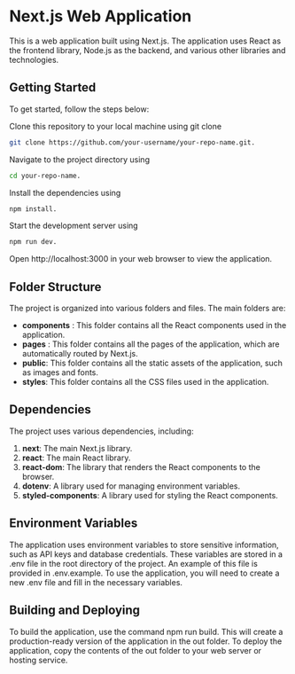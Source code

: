 # Next.js Web Application
This is a web application built using Next.js. The application uses React as the frontend library, Node.js as the backend, and various other libraries and technologies.

## Getting Started
To get started, follow the steps below:

Clone this repository to your local machine using git clone
```sh
git clone https://github.com/your-username/your-repo-name.git.
```
Navigate to the project directory using 
```sh
cd your-repo-name.
```
Install the dependencies using 
```sh
npm install.
```
Start the development server using 
```sh
npm run dev.
```
Open http://localhost:3000 in your web browser to view the application.

## Folder Structure
The project is organized into various folders and files. The main folders are:
- **components** : This folder contains all the React components used in the application.
- **pages** : This folder contains all the pages of the application, which are automatically routed by Next.js.
- **public**: This folder contains all the static assets of the application, such as images and fonts.
- **styles**: This folder contains all the CSS files used in the application.

## Dependencies
The project uses various dependencies, including:

1. **next**: The main Next.js library.
2. **react**: The main React library.
3. **react-dom**: The library that renders the React components to the browser.
4. **dotenv**: A library used for managing environment variables.
5. **styled-components**: A library used for styling the React components.

## Environment Variables
The application uses environment variables to store sensitive information, such as API keys and database credentials. These variables are stored in a .env file in the root directory of the project. An example of this file is provided in .env.example. To use the application, you will need to create a new .env file and fill in the necessary variables.

## Building and Deploying
To build the application, use the command npm run build. This will create a production-ready version of the application in the out folder. To deploy the application, copy the contents of the out folder to your web server or hosting service.